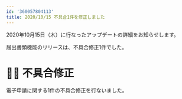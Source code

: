 ```yaml
---
id: '360057804113'
title: 2020/10/15 不具合1件を修正しました
---
```

2020年10月15日（木）に行なったアップデートの詳細をお知らせします。

届出書類機能のリリースは、不具合修正1件でした。

# 👨‍⚕️ 不具合修正

電子申請に関する1件の不具合修正を行ないました。
